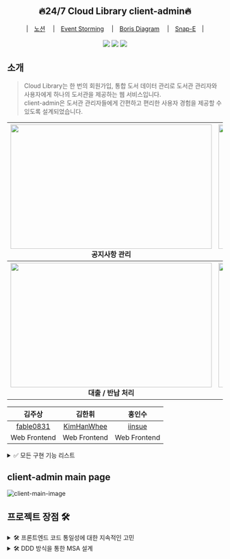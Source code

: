 <div align="center">
  <h2>🔥24/7 Cloud Library client-admin🔥</h2>
  |　<a href="https://www.notion.so/Cloud-Library-b9bb2c8ddbc241f5b4d8c160208cf108">노션</a>　
  |　<a href="https://metroretro.io/board/LB5JSXC2NCBV">Event Storming</a>　
  |　<a href="https://www.marimba.team/board/7ffcfbc5-0bef-4c77-bb9f-a630a6f18ec6">Boris Diagram</a>　
  |　<a href="https://www.figma.com/file/HHNzpgsiaHdkr8lDSwAQo5/Cloud-Library?node-id=0%3A1">Snap-E</a>　|　
  <br>
</div>
<br>
<div align="center">
  <img src="https://img.shields.io/badge/React-17.0.2-61DAFB?logo=React">
  <img src="https://img.shields.io/badge/node-16.15.0-339933?logo=node.js"> 
  <img src="https://img.shields.io/badge/Sass-7.01-009639?logo=Sass"> 
</div>

## 소개

> Cloud Library는 한 번의 회원가입, 통합 도서 데이터 관리로 도서관 관리자와 사용자에게 하나의 도서관을 제공하는 웹 서비스입니다.   
> client-admin은 도서관 관리자들에게 간편하고 편리한 사용자 경험을 제공할 수 있도록 설계되었습니다.

<div align="center">
<table>
<thead>
  <tr>
    <th>
      <div>
        <img src="https://user-images.githubusercontent.com/93421415/168949812-0e30f0d6-36ae-4634-a297-7f1a9bd229cd.gif" width="470" height="290">
      </div>
      공지사항 관리
    </th>
    <th>
      <div>
        <img src="https://user-images.githubusercontent.com/93421415/168949759-522f0fc5-6236-4f84-a123-a1f57f8b38b1.gif" width="470" height="290">
      </div>
      도서 등록
    </th>
  </tr>
</thead>
<tbody>
  <tr>
    <th>
      <div>
        <img src="https://user-images.githubusercontent.com/93421415/168946409-0b3c1e27-e657-4fbe-bed0-3db40c214f8a.gif" width="470" height="290">
      </div>
      대출 / 반납 처리
    </th>
    <th>
      <div>
       <img src="그림1" width="470" height="290">
      </div>
       관리자 정보 수정
    </th>
  </tr>
</tbody>
</table>

| 김주상 | 김한휘 | 홍인수 |
|:--------:|:--------:|:--------:|
| [fable0831](https://github.com/fable0831) | [KimHanWhee](https://github.com/KimHanWhee) | [iinsue](https://github.com/iinsue) | |
| Web Frontend | Web Frontend | Web Frontend |
  
  </div>

<details>
<summary>✅ 모든 구현 기능 리스트</summary>
<br>
  
**관리자 메인 페이지**

- 공통 메인 페이지에서 관리자 로그인 시 진입 가능

**공지사항 관리**

- 도서관 별 공지사항 등록, 수정, 삭제 가능
- 공지사항 / 이용 규정 / 오시는 길로 분류

**관리자 마이 페이지**

- 관리자 정보 수정 가능
  
**도서 관리 페이지**

- 도서 등록, 수정, 삭제 가능
  
**대출 관리**

- 도서 대출 /반납 처리 => 처리 후 대출 가능/ 불가능 상태 변경
- 도서 목록에서 각 도서 별 상세 페이지 조회 가능
- 도서 상세 페이지에서 제재 유저 blacklist 등록 가능 -> blacklist 페이지에서 조회 및 삭제 가능
- 도서 검색 기능
- 도서관 or category(총류) 별 필터 기능

 **도서관 관리**

- 도서관 등록, 수정, 삭제 기능

</details>

## client-admin main page
![client-main-image](https://user-images.githubusercontent.com/93421415/168944389-570d4aed-6409-4a52-97e0-fa9b1432e7e8.gif)

## 프로젝트 장점 🛠
<details>
<summary>🛠 프론트엔드 코드 통일성에 대한 지속적인 고민</summary>
<br>

**협업 및 분업**을 원활하게 하기 위해 개발 시 다양한 방법을 고민

- **Git-flow** 전략을 토대로 issue 생성 -> branch 생성 -> PR -> 코드 리뷰 -> Merge 순으로 개발
- **코드 리뷰**는 모든 FE 개발자들이 함께 Discord를 통해 소통
- 매일 **Daily Scrum**을 통해 진행 방식 및 에러 사항 공유 -> Notion을 사용하여 회의 내용 정리
  
</details>

<details>
<summary>🛠 DDD 방식을 통한 MSA 설계</summary>
<br>
  
Domain Driven Design 방식을 통해 MSA 프로젝트 기획.
- client는 **client-admin**과 **client-user**로 인스턴스 분리
- 다양한 **협업 tool**을 사용하여 DDD 단계별로 기획(MetroRetro / Marimba / Figma)
- 전체 개발 기간 중 절반을 오롯히 기획에 투자 => **프로젝트 구조**의 완성도를 높임
  
</details>

